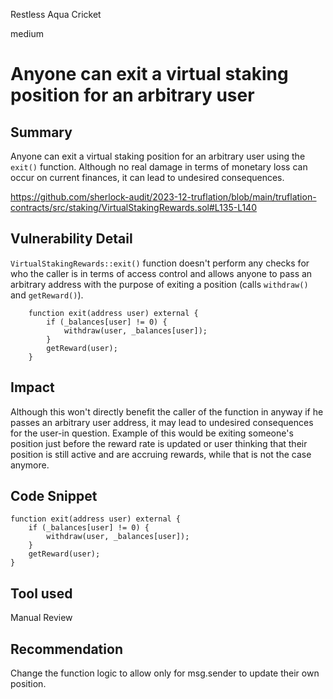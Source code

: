 Restless Aqua Cricket

medium

# Anyone can exit a virtual staking position for an arbitrary user

## Summary

Anyone can exit a virtual staking position for an arbitrary user using the `exit()` function. Although no real damage in terms of monetary loss can occur on current finances, it can lead to undesired consequences.

https://github.com/sherlock-audit/2023-12-truflation/blob/main/truflation-contracts/src/staking/VirtualStakingRewards.sol#L135-L140 

## Vulnerability Detail

`VirtualStakingRewards::exit()` function doesn't perform any checks for who the caller is in terms of access control and allows anyone to pass an arbitrary address with the purpose of exiting a position (calls `withdraw()` and `getReward()`). 

```solidity
    function exit(address user) external {
        if (_balances[user] != 0) {
            withdraw(user, _balances[user]);
        }
        getReward(user);
    }
```

## Impact

Although this won't directly benefit the caller of the function in anyway if he passes an arbitrary user address, it may lead to undesired consequences for the user-in question. Example of this would be exiting someone's position just before the reward rate is updated or user thinking that their position is still active and are accruing rewards, while that is not the case anymore.

## Code Snippet

    function exit(address user) external {
        if (_balances[user] != 0) {
            withdraw(user, _balances[user]);
        }
        getReward(user);
    }

## Tool used

Manual Review

## Recommendation
Change the function logic to allow only for msg.sender to update their own position.